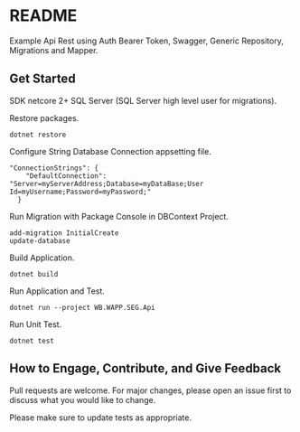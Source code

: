# README #

Example Api Rest using Auth Bearer Token, Swagger, Generic Repository, Migrations and Mapper.

## Get Started
SDK netcore 2+
SQL Server (SQL Server high level user for migrations).

Restore packages.
```
dotnet restore
````


Configure String Database Connection appsetting file.
```
"ConnectionStrings": {
    "DefaultConnection": "Server=myServerAddress;Database=myDataBase;User Id=myUsername;Password=myPassword;"
  }
````

Run Migration with Package Console in DBContext Project.
```
add-migration InitialCreate
update-database

````

Build Application.
```
dotnet build
````

Run Application and Test.
```
dotnet run --project WB.WAPP.SEG.Api
````

Run Unit Test.
```
dotnet test
````

## How to Engage, Contribute, and Give Feedback

Pull requests are welcome. For major changes, please open an issue first to discuss what you would like to change.

Please make sure to update tests as appropriate.
